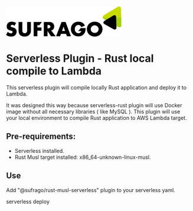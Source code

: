 [![N|Solid](logo.png)](https://sufrago.com)


# Serverless Plugin - Rust local compile to Lambda


This serverless plugin will compile locally Rust application and deploy it to Lambda. 

It was designed this way because serverless-rust plugin will use Docker image without all necessary libraries ( like MySQL ). 
This plugin will use your local environment to compile Rust application to AWS Lambda target.


## Pre-requirements:
- Serverless installed. 
- Rust Musl target installed: x86_64-unknown-linux-musl.



## Use

Add "@sufrago/rust-musl-serverless" plugin to your serverless yaml.


serverless deploy 

